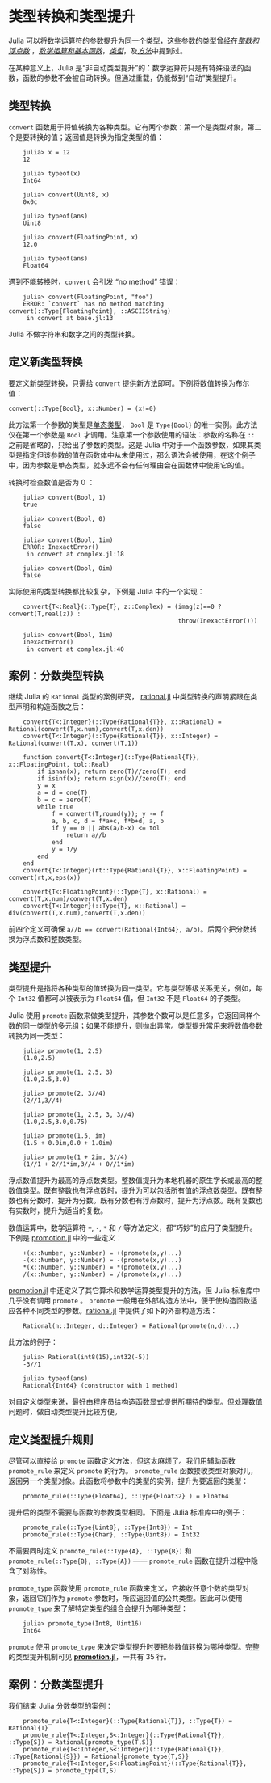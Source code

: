 # 类型转换和类型提升

Julia 可以将数学运算符的参数提升为同一个类型，这些参数的类型曾经在[*整数和浮点数*](integer-and-floating.md) ，[*数学运算和基本函数*](operation-function.md)，[*类型*](type-learning.md)，及[*方法*](method-learning.md)中提到过。

在某种意义上，Julia 是“非自动类型提升”的：数学运算符只是有特殊语法的函数，函数的参数不会被自动转换。但通过重载，仍能做到“自动”类型提升。

## 类型转换

``convert`` 函数用于将值转换为各种类型。它有两个参数：第一个是类型对象，第二个是要转换的值；返回值是转换为指定类型的值：

```
    julia> x = 12
    12

    julia> typeof(x)
    Int64

    julia> convert(Uint8, x)
    0x0c

    julia> typeof(ans)
    Uint8

    julia> convert(FloatingPoint, x)
    12.0

    julia> typeof(ans)
    Float64
```

遇到不能转换时，``convert`` 会引发 “no method” 错误：

```
    julia> convert(FloatingPoint, "foo")
    ERROR: `convert` has no method matching convert(::Type{FloatingPoint}, ::ASCIIString)
     in convert at base.jl:13
```

Julia 不做字符串和数字之间的类型转换。

## 定义新类型转换

要定义新类型转换，只需给 ``convert`` 提供新方法即可。下例将数值转换为布尔值： 

```
convert(::Type{Bool}, x::Number) = (x!=0)
```

此方法第一个参数的类型是[单态类型](http://julia-cn.readthedocs.org/zh_CN/latest/manual/types/#man-singleton-types)， ``Bool`` 是 ``Type{Bool}`` 的唯一实例。此方法仅在第一个参数是 ``Bool`` 才调用。注意第一个参数使用的语法：参数的名称在  ``::`` 之前是省略的，只给出了参数的类型。这是 Julia 中对于一个函数参数，如果其类型是指定但该参数的值在函数体中从未使用过，那么语法会被使用，在这个例子中，因为参数是单态类型，就永远不会有任何理由会在函数体中使用它的值。

转换时检查数值是否为 0 ：

```
    julia> convert(Bool, 1)
    true

    julia> convert(Bool, 0)
    false

    julia> convert(Bool, 1im)
    ERROR: InexactError()
     in convert at complex.jl:18

    julia> convert(Bool, 0im)
    false
```

实际使用的类型转换都比较复杂，下例是 Julia 中的一个实现：

```
    convert{T<:Real}(::Type{T}, z::Complex) = (imag(z)==0 ? convert(T,real(z)) :
                                               throw(InexactError()))

    julia> convert(Bool, 1im)
    InexactError()
     in convert at complex.jl:40
```

## 案例：分数类型转换

继续 Julia 的 ``Rational`` 类型的案例研究， [rational.jl](https://github.com/JuliaLang/julia/blob/master/base/rational.jl) 中类型转换的声明紧跟在类型声明和构造函数之后： 

```
    convert{T<:Integer}(::Type{Rational{T}}, x::Rational) = Rational(convert(T,x.num),convert(T,x.den))
    convert{T<:Integer}(::Type{Rational{T}}, x::Integer) = Rational(convert(T,x), convert(T,1))

    function convert{T<:Integer}(::Type{Rational{T}}, x::FloatingPoint, tol::Real)
        if isnan(x); return zero(T)//zero(T); end
        if isinf(x); return sign(x)//zero(T); end
        y = x
        a = d = one(T)
        b = c = zero(T)
        while true
            f = convert(T,round(y)); y -= f
            a, b, c, d = f*a+c, f*b+d, a, b
            if y == 0 || abs(a/b-x) <= tol
                return a//b
            end
            y = 1/y
        end
    end
    convert{T<:Integer}(rt::Type{Rational{T}}, x::FloatingPoint) = convert(rt,x,eps(x))

    convert{T<:FloatingPoint}(::Type{T}, x::Rational) = convert(T,x.num)/convert(T,x.den)
    convert{T<:Integer}(::Type{T}, x::Rational) = div(convert(T,x.num),convert(T,x.den))

```

前四个定义可确保 ``a//b == convert(Rational{Int64}, a/b)``。后两个把分数转换为浮点数和整数类型。

## 类型提升

类型提升是指将各种类型的值转换为同一类型。它与类型等级关系无关，例如，每个 ``Int32`` 值都可以被表示为 ``Float64`` 值，但 ``Int32`` 不是 ``Float64`` 的子类型。

Julia 使用 ``promote`` 函数来做类型提升，其参数个数可以是任意多，它返回同样个数的同一类型的多元组；如果不能提升，则抛出异常。类型提升常用来将数值参数转换为同一类型：

```
    julia> promote(1, 2.5)
    (1.0,2.5)

    julia> promote(1, 2.5, 3)
    (1.0,2.5,3.0)

    julia> promote(2, 3//4)
    (2//1,3//4)

    julia> promote(1, 2.5, 3, 3//4)
    (1.0,2.5,3.0,0.75)

    julia> promote(1.5, im)
    (1.5 + 0.0im,0.0 + 1.0im)

    julia> promote(1 + 2im, 3//4)
    (1//1 + 2//1*im,3//4 + 0//1*im)
```

浮点数值提升为最高的浮点数类型。整数值提升为本地机器的原生字长或最高的整数值类型。既有整数也有浮点数时，提升为可以包括所有值的浮点数类型。既有整数也有分数时，提升为分数。既有分数也有浮点数时，提升为浮点数。既有复数也有实数时，提升为适当的复数。

数值运算中，数学运算符 ``+``, ``-``, ``*`` 和 ``/`` 等方法定义，都“巧妙”的应用了类型提升。下例是 [promotion.jl](https://github.com/JuliaLang/julia/blob/master/base/promotion.jl)  中的一些定义： 

```
    +(x::Number, y::Number) = +(promote(x,y)...)
    -(x::Number, y::Number) = -(promote(x,y)...)
    *(x::Number, y::Number) = *(promote(x,y)...)
    /(x::Number, y::Number) = /(promote(x,y)...)
```

[promotion.jl](https://github.com/JuliaLang/julia/blob/master/base/promotion.jl)  中还定义了其它算术和数学运算类型提升的方法，但 Julia 标准库中几乎没有调用 ``promote`` 。 ``promote`` 一般用在外部构造方法中，便于使构造函数适应各种不同类型的参数。[rational.jl](https://github.com/JuliaLang/julia/blob/master/base/rational.jl) 中提供了如下的外部构造方法：

```
    Rational(n::Integer, d::Integer) = Rational(promote(n,d)...)
```

此方法的例子：

```
    julia> Rational(int8(15),int32(-5))
    -3//1

    julia> typeof(ans)
    Rational{Int64} (constructor with 1 method)
```

对自定义类型来说，最好由程序员给构造函数显式提供所期待的类型。但处理数值问题时，做自动类型提升比较方便。

## 定义类型提升规则

尽管可以直接给 ``promote`` 函数定义方法，但这太麻烦了。我们用辅助函数 ``promote_rule`` 来定义 ``promote`` 的行为。 ``promote_rule`` 函数接收类型对象对儿，返回另一个类型对象。此函数将参数中的类型的实例，提升为要返回的类型：

```
    promote_rule(::Type{Float64}, ::Type{Float32} ) = Float64
```

提升后的类型不需要与函数的参数类型相同。下面是 Julia 标准库中的例子： 

```
    promote_rule(::Type{Uint8}, ::Type{Int8}) = Int
    promote_rule(::Type{Char}, ::Type{Uint8}) = Int32
```

不需要同时定义 ``promote_rule(::Type{A}, ::Type{B})`` 和 ``promote_rule(::Type{B}, ::Type{A})`` —— ``promote_rule`` 函数在提升过程中隐含了对称性。

``promote_type`` 函数使用 ``promote_rule`` 函数来定义，它接收任意个数的类型对象，返回它们作为 ``promote`` 参数时，所应返回值的公共类型。因此可以使用 ``promote_type`` 来了解特定类型的组合会提升为哪种类型：

```
    julia> promote_type(Int8, Uint16)
    Int64
```

``promote`` 使用 ``promote_type`` 来决定类型提升时要把参数值转换为哪种类型。完整的类型提升机制可见 [**promotion.jl**](https://github.com/JuliaLang/julia/blob/master/base/promotion.jl)，一共有 35 行。

## 案例：分数类型提升

我们结束 Julia 分数类型的案例：

```
    promote_rule{T<:Integer}(::Type{Rational{T}}, ::Type{T}) = Rational{T}
    promote_rule{T<:Integer,S<:Integer}(::Type{Rational{T}}, ::Type{S}) = Rational{promote_type(T,S)}
    promote_rule{T<:Integer,S<:Integer}(::Type{Rational{T}}, ::Type{Rational{S}}) = Rational{promote_type(T,S)}
    promote_rule{T<:Integer,S<:FloatingPoint}(::Type{Rational{T}}, ::Type{S}) = promote_type(T,S)
```
